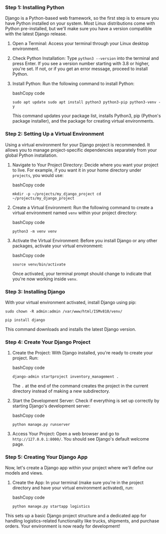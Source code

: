 ### Step 1: Installing Python

Django is a Python-based web framework, so the first step is to ensure you have Python installed on your system. Most Linux distributions come with Python pre-installed, but we'll make sure you have a version compatible with the latest Django release.

1.  Open a Terminal: Access your terminal through your Linux desktop environment.

2.  Check Python Installation: Type `python3 --version` into the terminal and press Enter. If you see a version number starting with 3.8 or higher, you're set. If not, or if you get an error message, proceed to install Python.

3.  Install Python: Run the following command to install Python:

    bashCopy code

    `sudo apt update
    sudo apt install python3 python3-pip python3-venv -y`

    This command updates your package list, installs Python3, pip (Python's package installer), and the package for creating virtual environments.

### Step 2: Setting Up a Virtual Environment

Using a virtual environment for your Django project is recommended. It allows you to manage project-specific dependencies separately from your global Python installation.

1.  Navigate to Your Project Directory: Decide where you want your project to live. For example, if you want it in your home directory under `projects`, you would use:

    bashCopy code

    `mkdir -p ~/projects/my_django_project
    cd ~/projects/my_django_project`

2.  Create a Virtual Environment: Run the following command to create a virtual environment named `venv` within your project directory:

    bashCopy code

    `python3 -m venv venv`

3.  Activate the Virtual Environment: Before you install Django or any other packages, activate your virtual environment:

    bashCopy code

    `source venv/bin/activate`

    Once activated, your terminal prompt should change to indicate that you're now working inside `venv`.

### Step 3: Installing Django

With your virtual environment activated, install Django using pip:

`sudo chown -R admin:admin /var/www/html/ISMv810/venv/`


`pip install django`

This command downloads and installs the latest Django version.

### Step 4: Create Your Django Project

1.  Create the Project: With Django installed, you're ready to create your project. Run:

    bashCopy code

    `django-admin startproject inventory_management .`

    The `.` at the end of the command creates the project in the current directory instead of making a new subdirectory.

2.  Start the Development Server: Check if everything is set up correctly by starting Django's development server:

    bashCopy code

    `python manage.py runserver`

3.  Access Your Project: Open a web browser and go to `http://127.0.0.1:8000/`. You should see Django's default welcome page.

### Step 5: Creating Your Django App

Now, let's create a Django app within your project where we'll define our models and views.

1.  Create the App: In your terminal (make sure you're in the project directory and have your virtual environment activated), run:

    bashCopy code

    `python manage.py startapp logistics`

This sets up a basic Django project structure and a dedicated app for handling logistics-related functionality like trucks, shipments, and purchase orders. Your environment is now ready for development!